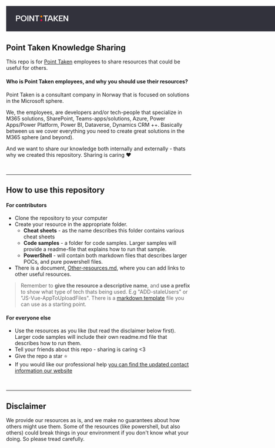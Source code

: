 <img style="max-width:900px" src="point-taken-logo-header.png" />

## Point Taken Knowledge Sharing
This repo is for [Point Taken](https://pointtaken.no/) employees to share resources that could be useful for others.

#### Who is Point Taken employees, and why you should use their resources?
Point Taken is a consultant company in Norway that is focused on solutions in the Microsoft sphere.

We, the employees, are developers and/or tech-people that specialize in M365 solutions, SharePoint, Teams-apps/solutions,  Azure, Power Apps/Power Platform, Power BI, Dataverse, Dynamics CRM ++. Basically between us we cover everything you need to create great solutions in the M365 sphere (and beyond).

And we want to share our knowledge both internally and externally - thats why we created this repository. Sharing is caring :hearts: 

<br/>

---
## How to use this repository

#### For contributors
- Clone the repository to your computer
- Create your resource in the appropriate folder.
    - **Cheat sheets** - as the name describes this folder contains various cheat sheets
    - **Code samples** - a folder for code samples. Larger samples will provide a readme-file that explains how to run that sample. 
    - **PowerShell** - will contain both markdown files that describes larger POCs, and pure powershell files.
- There is a document, [Other-resources.md](/Other-resources.md), where you can add links to other useful resources.

> Remember to **give the resource a descriptive name**, and **use a prefix** to show what type of tech thats being used. E.g "ADD-staleUsers" or "JS-Vue-AppToUploadFiles". There is a <ins>[markdown template]("/TEMPLATE.md")</ins> file you can use as a starting point.
#### For everyone else
- Use the resources as you like (but read the disclaimer below first). Larger code samples will include their own readme.md file that describes how to run them. 
- Tell your friends about this repo - sharing is caring <3
- Give the repo a star :star:
- If you would like our professional help [you can find the updated contact information our website](https://pointtaken.no/kontaktinformasjon/)

<br/>

---
## Disclaimer
We provide our resources as is, and we make no guarantees about how others might use them. Some of the resources (like powershell, but also others) could break things in your environment if you don't know what your doing. So please tread carefully.
